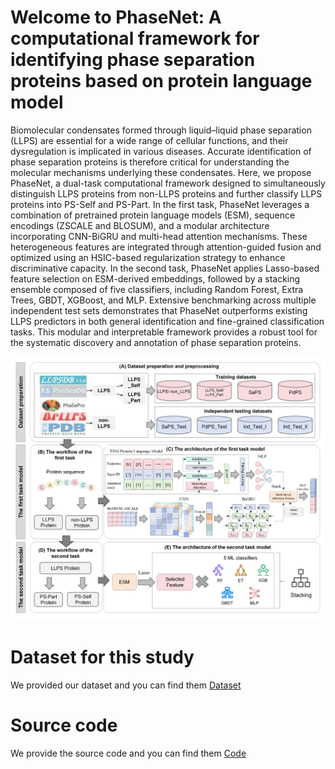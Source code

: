 # Welcome to PhaseNet: A computational framework for identifying phase separation proteins based on protein language model

Biomolecular condensates formed through liquid–liquid phase separation (LLPS) are essential for a wide range of cellular
functions, and their dysregulation is implicated in various diseases. Accurate identification of phase separation proteins is
therefore critical for understanding the molecular mechanisms underlying these condensates. Here, we propose PhaseNet,
a dual-task computational framework designed to simultaneously distinguish LLPS proteins from non-LLPS proteins
and further classify LLPS proteins into PS-Self and PS-Part. In the first task, PhaseNet leverages a combination of
pretrained protein language models (ESM), sequence encodings (ZSCALE and BLOSUM), and a modular architecture
incorporating CNN-BiGRU and multi-head attention mechanisms. These heterogeneous features are integrated through
attention-guided fusion and optimized using an HSIC-based regularization strategy to enhance discriminative capacity.
In the second task, PhaseNet applies Lasso-based feature selection on ESM-derived embeddings, followed by a stacking
ensemble composed of five classifiers, including Random Forest, Extra Trees, GBDT, XGBoost, and MLP. Extensive
benchmarking across multiple independent test sets demonstrates that PhaseNet outperforms existing LLPS predictors
in both general identification and fine-grained classification tasks. This modular and interpretable framework provides a
robust tool for the systematic discovery and annotation of phase separation proteins.

![The workflow of this study](https://github.com/SamHe6/PhaseNet/blob/main/workflow.png)

# Dataset for this study
We provided our dataset and you can find them [Dataset](https://github.com/SamHe6/PhaseNet/tree/main/Dataset)
# Source code
We provide the source code and you can find them [Code]()
